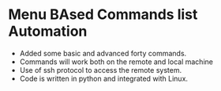 # Menu BAsed Commands list Automation

- Added some basic and advanced forty commands.
- Commands will work both on the remote and local machine
- Use of ssh protocol to access the remote system.
- Code is written in python and integrated with Linux.
